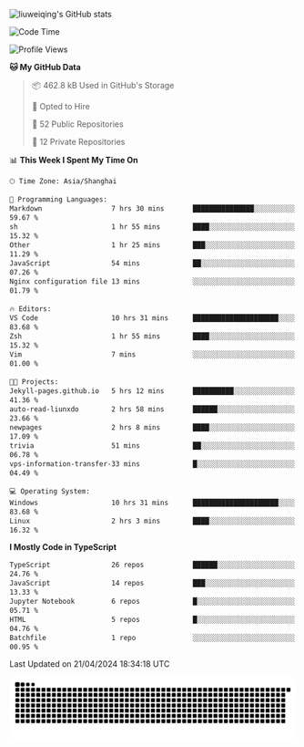 ![liuweiqing's GitHub stats](https://github-readme-stats.vercel.app/api?username=14790897&show_icons=true&locale=cn&include_all_commits=true&count_private=true)

<!--START_SECTION:waka-->
![Code Time](http://img.shields.io/badge/Code%20Time-970%20hrs%2014%20mins-blue)

![Profile Views](http://img.shields.io/badge/Profile%20Views-33-blue)

**🐱 My GitHub Data** 

> 📦 462.8 kB Used in GitHub's Storage 
 > 
> 💼 Opted to Hire
 > 
> 📜 52 Public Repositories 
 > 
> 🔑 12 Private Repositories 
 > 
📊 **This Week I Spent My Time On** 

```text
🕑︎ Time Zone: Asia/Shanghai

💬 Programming Languages: 
Markdown                 7 hrs 30 mins       ███████████████░░░░░░░░░░   59.67 % 
sh                       1 hr 55 mins        ████░░░░░░░░░░░░░░░░░░░░░   15.32 % 
Other                    1 hr 25 mins        ███░░░░░░░░░░░░░░░░░░░░░░   11.29 % 
JavaScript               54 mins             ██░░░░░░░░░░░░░░░░░░░░░░░   07.26 % 
Nginx configuration file 13 mins             ░░░░░░░░░░░░░░░░░░░░░░░░░   01.79 % 

🔥 Editors: 
VS Code                  10 hrs 31 mins      █████████████████████░░░░   83.68 % 
Zsh                      1 hr 55 mins        ████░░░░░░░░░░░░░░░░░░░░░   15.32 % 
Vim                      7 mins              ░░░░░░░░░░░░░░░░░░░░░░░░░   01.00 % 

🐱‍💻 Projects: 
Jekyll-pages.github.io   5 hrs 12 mins       ██████████░░░░░░░░░░░░░░░   41.36 % 
auto-read-liunxdo        2 hrs 58 mins       ██████░░░░░░░░░░░░░░░░░░░   23.66 % 
newpages                 2 hrs 8 mins        ████░░░░░░░░░░░░░░░░░░░░░   17.09 % 
trivia                   51 mins             ██░░░░░░░░░░░░░░░░░░░░░░░   06.78 % 
vps-information-transfer-33 mins             █░░░░░░░░░░░░░░░░░░░░░░░░   04.49 % 

💻 Operating System: 
Windows                  10 hrs 31 mins      █████████████████████░░░░   83.68 % 
Linux                    2 hrs 3 mins        ████░░░░░░░░░░░░░░░░░░░░░   16.32 % 
```

**I Mostly Code in TypeScript** 

```text
TypeScript               26 repos            ██████░░░░░░░░░░░░░░░░░░░   24.76 % 
JavaScript               14 repos            ███░░░░░░░░░░░░░░░░░░░░░░   13.33 % 
Jupyter Notebook         6 repos             █░░░░░░░░░░░░░░░░░░░░░░░░   05.71 % 
HTML                     5 repos             █░░░░░░░░░░░░░░░░░░░░░░░░   04.76 % 
Batchfile                1 repo              ░░░░░░░░░░░░░░░░░░░░░░░░░   00.95 % 
```




 Last Updated on 21/04/2024 18:34:18 UTC
<!--END_SECTION:waka-->

<picture>
  <source media="(prefers-color-scheme: dark)" srcset="https://raw.githubusercontent.com/14790897/14790897/output/github-contribution-grid-snake-dark.svg" />
  <source media="(prefers-color-scheme: light)" srcset="https://raw.githubusercontent.com/14790897/14790897/output/github-contribution-grid-snake.svg" />
  <img alt="github-snake" src="https://raw.githubusercontent.com/14790897/14790897/output/github-contribution-grid-snake.svg" />
</picture>
